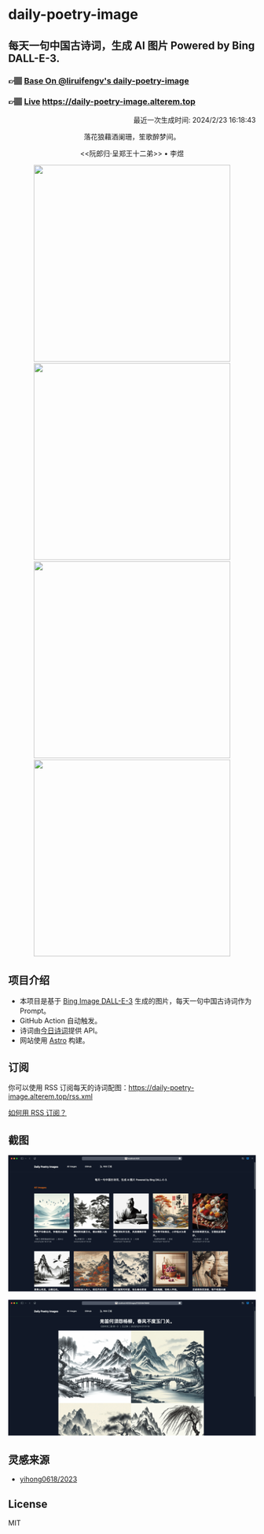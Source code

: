 
# daily-poetry-image

## 每天一句中国古诗词，生成 AI 图片 Powered by Bing DALL-E-3.

### 👉🏽 [Base On @liruifengv's daily-poetry-image](https://github.com/liruifengv/daily-poetry-image)

### 👉🏽 [Live](https://daily-poetry-image.alterem.top/) https://daily-poetry-image.alterem.top

<p align="right">
  最近一次生成时间: 2024/2/23 16:18:43
</p>
<p align="center">
落花狼藉酒阑珊，笙歌醉梦间。
</p>
<p align="center">
<<阮郎归·呈郑王十二弟>> • 李煜
</p>
<p align="center">
<img src="https://tse4.mm.bing.net/th/id/OIG3.i_3bB57nHFsD8hibONgJ" height="400" width="400" />
<img src="https://tse3.mm.bing.net/th/id/OIG3.7cZAo5j3QaJzVTWHcmJg" height="400" width="400" />
<img src="https://tse2.mm.bing.net/th/id/OIG3.xk8ikM2xHT1BCR2g4jVn" height="400" width="400" />
<img src="https://tse3.mm.bing.net/th/id/OIG3.63NMFYE9sM805ebxkPj0" height="400" width="400" />
</p>

## 项目介绍

-   本项目是基于 [Bing Image DALL-E-3](https://www.bing.com/images/create) 生成的图片，每天一句中国古诗词作为 Prompt。
-   GitHub Action 自动触发。
-   诗词由[今日诗词](https://www.jinrishici.com/)提供 API。
-   网站使用 [Astro](https://astro.build) 构建。

## 订阅

你可以使用 RSS 订阅每天的诗词配图：https://daily-poetry-image.alterem.top/rss.xml

[如何用 RSS 订阅？](https://zhuanlan.zhihu.com/p/55026716)

## 截图

![图片列表](./screenshots/Snipaste_2023-12-28_21-00-26.png)

![图片详情](./screenshots/Snipaste_2023-12-28_21-00-53.png)

## 灵感来源

-   [yihong0618/2023](https://github.com/yihong0618/2023)

## License

MIT

